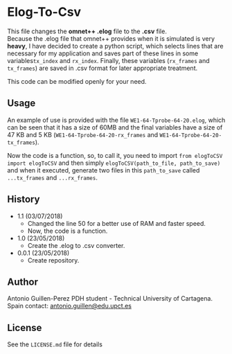 # Elog-To-Csv

This file changes the **omnet++ .elog** file to the **.csv** file.  
Because the .elog file that omnet++ provides when it is simulated is very **heavy**, I have decided to create a python script, which selects lines that are necessary for my application and saves part of these lines in some variables`tx_index` and `rx_index`.
Finally, these variables (`rx_frames` and `tx_frames`) are saved in .csv format for later appropriate treatment.

This code can be modified openly for your need.

## 

## Usage

An example of use is provided with the file `WE1-64-Tprobe-64-20.elog`, which can be seen that it has a size of 60MB and the final variables have a size of 47 KB and 5 KB (`WE1-64-Tprobe-64-20-rx_frames` and `WE1-64-Tprobe-64-20-tx_frames`).

Now the code is a function, so, to call it, you need to import `from elogToCSV import elogToCSV` and then simply `elogToCSV(path_to_file, path_to_save)` and when it executed, generate two files in this `path_to_save` called `...tx_frames` and `...rx_frames`.

## History

* 1.1 (03/07/2018)
    * Changed the line 50 for a better use of RAM and faster speed.
    * Now, the code is a function.
* 1.0 (23/05/2018)
    * Create the .elog to .csv converter.
* 0.0.1 (23/05/2018)
    * Create repository.

## Author

Antonio Guillen-Perez
PDH student - Technical University of Cartagena. Spain
contact: antonio.guillen@edu.upct.es

## License

See the `LICENSE.md` file for details
